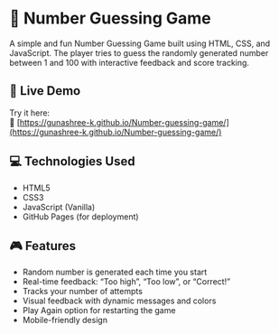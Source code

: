 # 🔢 Number Guessing Game

A simple and fun Number Guessing Game built using HTML, CSS, and JavaScript. The player tries to guess the randomly generated number between 1 and 100 with interactive feedback and score tracking.

## 🚀 Live Demo
Try it here:  
🔗 [https://gunashree-k.github.io/Number-guessing-game/](https://gunashree-k.github.io/Number-guessing-game/)

## 💻 Technologies Used
- HTML5
- CSS3
- JavaScript (Vanilla)
- GitHub Pages (for deployment)

## 🎮 Features
- Random number is generated each time you start
- Real-time feedback: “Too high”, “Too low”, or “Correct!”
- Tracks your number of attempts
- Visual feedback with dynamic messages and colors
- Play Again option for restarting the game
- Mobile-friendly design


